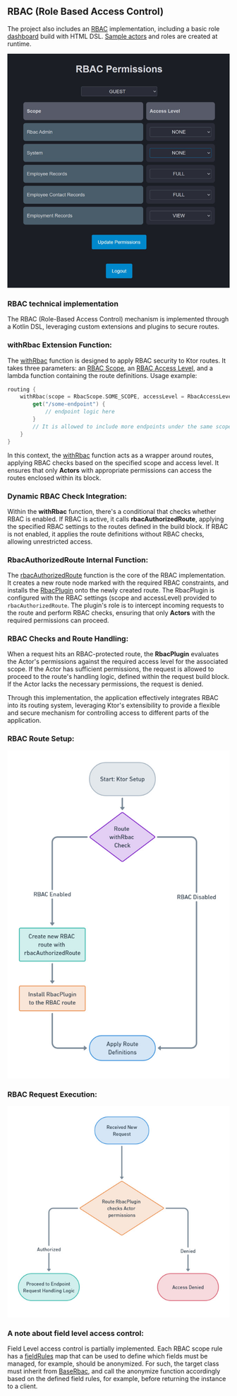 ## RBAC (Role Based Access Control)

The project also includes an [RBAC](../krud-system/access/src/main/kotlin/krud/access/domain/rbac) implementation, including a basic role [dashboard](../krud-system/access/src/main/kotlin/krud/access/domain/rbac/view) build with HTML DSL.
[Sample actors](../krud-system/access/src/main/kotlin/krud/access/domain/actor/service/ActorSyncService.kt) and roles are created at runtime.

![RBAC Dashboard](screenshots/rbac_dashboard.jpg)

### RBAC technical implementation

The RBAC (Role-Based Access Control) mechanism is implemented through a Kotlin DSL, leveraging custom extensions
and plugins to secure routes.

### withRbac Extension Function:

The [withRbac](../krud-system/access/src/main/kotlin/krud/access/domain/rbac/plugin/WithRbac.kt) function is designed to apply RBAC security to Ktor routes. It takes three parameters:
an [RBAC Scope](../krud-system/database/src/main/kotlin/krud/database/schema/admin/rbac/type/RbacScope.kt), an [RBAC Access Level](../krud-system/database/src/main/kotlin/krud/database/schema/admin/rbac/type/RbacAccessLevel.kt), and a lambda function containing
the route definitions. Usage example:

```kotlin
routing {
    withRbac(scope = RbacScope.SOME_SCOPE, accessLevel = RbacAccessLevel.FULL) {
        get("/some-endpoint") {
            // endpoint logic here
        }
        // It is allowed to include more endpoints under the same scope and access level.
    }
}
```

In this context, the [withRbac](../krud-system/access/src/main/kotlin/krud/access/domain/rbac/plugin/WithRbac.kt) function acts as a wrapper around routes, applying RBAC checks based on the specified
scope and access level. It ensures that only **Actors** with appropriate permissions can access the routes enclosed within its block.

### Dynamic RBAC Check Integration:

Within the **withRbac** function, there's a conditional that checks whether RBAC is enabled.
If RBAC is active, it calls **rbacAuthorizedRoute**, applying the specified RBAC settings to the routes defined in the build block.
If RBAC is not enabled, it applies the route definitions without RBAC checks, allowing unrestricted access.

### RbacAuthorizedRoute Internal Function:

The [rbacAuthorizedRoute](../krud-system/access/src/main/kotlin/krud/access/domain/rbac/plugin/RbacAuthorizedRoute.kt) function is the core of the RBAC implementation. It creates a new route node marked with the required RBAC constraints,
and installs the [RbacPlugin](../krud-system/access/src/main/kotlin/krud/access/domain/rbac/plugin/RbacPlugin.kt) onto the newly created route. The RbacPlugin is configured with the RBAC settings (scope and accessLevel)
provided to `rbacAuthorizedRoute`. The plugin's role is to intercept incoming requests to the route and perform RBAC checks,
ensuring that only **Actors** with the required permissions can proceed.

### RBAC Checks and Route Handling:

When a request hits an RBAC-protected route, the **RbacPlugin** evaluates the Actor's permissions against the required access level
for the associated scope. If the Actor has sufficient permissions, the request is allowed to proceed to the route's handling logic,
defined within the request build block. If the Actor lacks the necessary permissions, the request is denied.

Through this implementation, the application effectively integrates RBAC into its routing system, leveraging Ktor's extensibility
to provide a flexible and secure mechanism for controlling access to different parts of the application.

### RBAC Route Setup:

![RBAC Route setup](./screenshots/rbac_setup.jpg)

### RBAC Request Execution:

![RBAC Request Execution](./screenshots/rbac_request.jpg)

### A note about field level access control:

Field Level access control is partially implemented. Each RBAC scope rule has a [fieldRules](../krud-system/access/src/main/kotlin/krud/access/domain/rbac/model/field) map that
can be used to define which fields must be managed, for example, should be anonymized. For such, the target class
must inherit from [BaseRbac](../krud-system/access/src/main/kotlin/krud/access/domain/rbac/model/base/BaseRbac.kt), and call the anonymize function accordingly based on the defined field rules,
for example, before returning the instance to a client.

